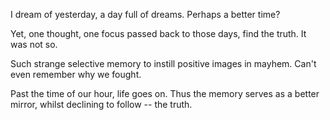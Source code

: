 I dream of yesterday, a day full of dreams. Perhaps a better time?

Yet, one thought, one focus passed back to those days, find the truth. It was not so.

Such strange selective memory to instill positive images in mayhem. Can't even remember why we fought.

Past the time of our hour, life goes on. Thus the memory serves as a better mirror,
whilst declining to follow --
the truth.
